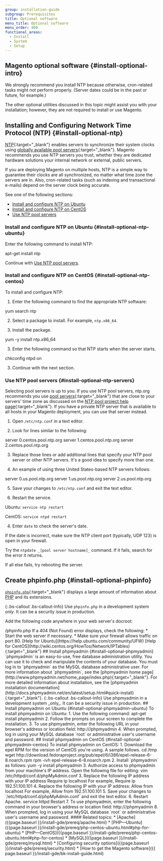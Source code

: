```yaml
---
group: installation-guide
subgroup: Prerequisites
title: Optional software
menu_title: Optional software
menu_order: 400
functional_areas:
  - Install
  - System
  - Setup
---
```


## Magento optional software {#install-optional-intro}

We strongly recommend you install NTP because otherwise, cron-related tasks might not perform properly. (Server dates could be in the past or future, for example.)

The other optional utilities discussed in this topic might assist you with your installation; however, they are not required to install or use Magento.

## Installing and Configuring Network Time Protocol (NTP) {#install-optional-ntp}
[NTP](http://www.ntp.org){:target="_blank"} enables servers to synchronize their system clocks using [globally available pool servers](http://www.pool.ntp.org/en){:target="_blank"}. Magento recommends you use NTP servers you trust, whether they are dedicated hardware solutions your internal network or external, public servers.

If you are deploying Magento on multiple hosts, NTP is a simple way to guarantee their clocks are all synchronized, no matter what time zone the servers are in. Also, cron-related tasks (such as indexing and transactional e-mails) depend on the server clock being accurate.

See one of the following sections:

* [Install and configure NTP on Ubuntu](#install-optional-ntp-ubuntu)
* [Install and configure NTP on CentOS](#install-optional-ntp-centos)
* [Use NTP pool servers](#install-optional-ntp-servers)

### Install and configure NTP on Ubuntu {#install-optional-ntp-ubuntu}

Enter the following command to install NTP:

 apt-get install ntp

Continue with [Use NTP pool servers](#install-optional-ntp-servers).

### Install and configure NTP on CentOS {#install-optional-ntp-centos}

To install and configure NTP:

1. Enter the following command to find the appropriate NTP software:

  yum search ntp

2. Select a package to install. For example, `ntp.x86_64`.

2. Install the package.

  yum -y install ntp.x86_64

3. Enter the following command so that NTP starts when the server starts.

  chkconfig ntpd on

3. Continue with the next section.

### Use NTP pool servers {#install-optional-ntp-servers}

Selecting pool servers is up to you. If you use NTP pool servers, ntp.org recommends you use [pool servers](http://www.pool.ntp.org/en){:target="_blank"} that are close to your servers' time zone as discussed on the [NTP pool project help page](http://www.pool.ntp.org/en/use.html){:target="_blank"}. If you have a private NTP server that is available to all hosts in your Magento deployment, you can use that server instead.

1. Open `/etc/ntp.conf` in a text editor.

2. Look for lines similar to the following:

  server 0.centos.pool.ntp.org
  server 1.centos.pool.ntp.org
  server 2.centos.pool.ntp.org

3. Replace those lines or add additional lines that specify your NTP pool server or other NTP servers. It's a good idea to specify more than one.

4. An example of using three United States-based NTP servers follows:

  server 0.us.pool.ntp.org
  server 1.us.pool.ntp.org
  server 2.us.pool.ntp.org

5. Save your changes to `/etc/ntp.conf` and exit the text editor.

4. Restart the service.

 Ubuntu: `service ntp restart`

 CentOS: `service ntpd restart`

4. Enter `date` to check the server's date.

 If the date is incorrect, make sure the NTP client port (typically, UDP 123) is open in your firewall.

 Try the `ntpdate _[pool server hostname]_` command. If it fails, search for the error it returns.

 If all else fails, try rebooting the server.

## Create phpinfo.php {#install-optional-phpinfo}
[`phpinfo.php`](http://php.net/manual/en/function.phpinfo.php){:target="_blank"} displays a large amount of information about [PHP](https://glossary.magento.com/php) and its extensions.

{:.bs-callout .bs-callout-info}
Use `phpinfo.php` in a development system _only_. It can be a security issue in production.

Add the following code anywhere in your web server's docroot:

 <?php
 // Show all information, defaults to INFO_ALL
 phpinfo();

For more information, see the [phpinfo manual page](http://php.net/manual/en/function.phpinfo.php){:target="_blank"}.

To view the results, enter the following [URL](https://glossary.magento.com/url) in your browser's location or address field:

 http://<web server host or IP>/phpinfo.php

If a 404 (Not Found) error displays, check the following:

* Start the web server if necessary.
* Make sure your firewall allows traffic on port 80.

 [Help for Ubuntu](https://help.ubuntu.com/community/UFW)

 [Help for CentOS](http://wiki.centos.org/HowTos/Network/IPTables){:target="_blank"}

## Install phpmyadmin {#install-optional-phpmyadmin}
`phpmyadmin` is an easy-to-use, free database administration utility. You can use it to check and manipulate the contents of your database. You must log in to `phpmyadmin` as the MySQL database administrative user.

For more information about `phpmyadmin`, see the [phpmyadmin home page](http://www.phpmyadmin.net/home_page/index.php){:target="_blank"}.

For more detailed information about installation, see the [phpmyadmin installation documentation](http://docs.phpmyadmin.net/en/latest/setup.html#quick-install){:target="_blank"}.

{:.bs-callout .bs-callout-info}
Use phpmyadmin in a development system _only_. It can be a security issue in production.

## Install phpmyadmin on Ubuntu {#install-optional-phpmyadmin-ubuntu}

To install phpmyadmin on Ubuntu:

1. Use the following command:

  apt-get install phpmyadmin

2. Follow the prompts on your screen to complete the installation.

3. To use phpmyadmin, enter the following URL in your browser's address or location field:

  http://<web server host or IP>/phpmyadmin

4. When prompted, log in using your MySQL database `root` or administrative user's username and password.

## Install phpmyadmin on CentOS {#install-optional-phpmyadmin-centos}

To install phpmyadmin on CentOS:

1. Download the epel RPM for the version of CentOS you're using. A sample follows.

  cd /tmp
  wget http://download.fedoraproject.org/pub/epel/6/i386/epel-release-6-8.noarch.rpm
  rpm -ivh epel-release-6-8.noarch.rpm

2. Install `phpmyadmin` as follows:

  yum -y install phpmyadmin

3. Authorize access to phpmyadmin from your machine's IP address.

 Open the following file for editing:

  vim /etc/httpd/conf.d/phpMyAdmin.conf

3. Replace the following IP address with your IP address

  Require ip localhost

 For example,

  Require ip 192.51.100.101

4. Replace the following IP with your IP address:

  Allow from localhost

 For example,

  Allow from 192.51.100.101

5. Save your changes to `/etc/httpd/conf.d/phpMyAdmin.conf` and exit the text editor.

6. Restart Apache.

  service httpd Restart

7. To use phpmyadmin, enter the following command in your browser's address or location field:

  http://<web server host or IP>/phpmyadmin

8. When prompted, log in using your MySQL database `root` or administrative user's username and password.

#### Related topics:

* [Apache]({{page.baseurl }}/install-gde/prereq/apache.html)
* [PHP&mdash;Ubuntu]({{page.baseurl }}/install-gde/prereq/php-centos-ubuntu.html#php-for-ubuntu)
* [PHP&mdash;CentOS]({{page.baseurl }}/install-gde/prereq/php-centos-ubuntu.html#php-for-centos)
* [MySQL]({{page.baseurl }}/install-gde/prereq/mysql.html)
* [Configuring security options]({{page.baseurl }}/install-gde/prereq/security.html)
* [How to get the Magento software]({{ page.baseurl }}/install-gde/bk-install-guide.html)
